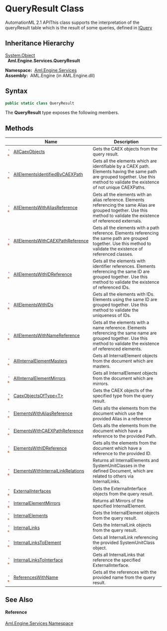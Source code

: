 QueryResult Class
=================
AutomationML 2.1 APIThis class supports the interpretation of the queryResult table which is the result of some queries, defined in [IQuery][1]


Inheritance Hierarchy
---------------------
[System.Object][2]  
  **Aml.Engine.Services.QueryResult**  

  **Namespace:**  [Aml.Engine.Services][3]  
  **Assembly:**  AML.Engine (in AML.Engine.dll)

Syntax
------

```csharp
public static class QueryResult
```

The **QueryResult** type exposes the following members.


Methods
-------

                                 | Name                                    | Description                                                                                                                                                                         
-------------------------------- | --------------------------------------- | ----------------------------------------------------------------------------------------------------------------------------------------------------------------------------------- 
![Public method]![Static member] | [AllCaexObjects][4]                     | Gets the CAEX objects from the query result.                                                                                                                                        
![Public method]![Static member] | [AllElementsIdentifiedByCAEXPath][5]    | Gets all the elements which are identifiable by a CAEX path. Elements having the same path are grouped together. Use this method to validate the existence of not unique CAEXPaths. 
![Public method]![Static member] | [AllElementsWithAliasReference][6]      | Gets all the elements with an alias reference. Elements referencing the same Alias are grouped together. Use this method to validate the existence of referenced externals.         
![Public method]![Static member] | [AllElementsWithCAEXPathReference][7]   | Gets all the elements with a path reference. Elements referencing the same path are grouped together. Use this method to validate the existence of referenced classes.              
![Public method]![Static member] | [AllElementsWithIDReference][8]         | Gets all the elements with identifier references. Elements referencing the same ID are grouped together. Use this method to validate the existence of referenced IDs.               
![Public method]![Static member] | [AllElementsWithIDs][9]                 | Gets all the elements with IDs. Elements using the same ID are grouped together. Use this method to validate the uniqueness of IDs.                                                 
![Public method]![Static member] | [AllElementsWithNameReference][10]      | Gets all the elements with a name reference. Elements referencing the same name are grouped together. Use this method to validate the existence of referenced elements.             
![Public method]![Static member] | [AllInternalElementMasters][11]         | Gets all InternalElement objects from the document which are masters.                                                                                                               
![Public method]![Static member] | [AllInternalElementMirrors][12]         | Gets all InternalElement objects from the document which are mirrors.                                                                                                               
![Public method]![Static member] | [CaexObjectsOfType&lt;T>][13]           | Gets the CAEX objects of the specified type from the query result.                                                                                                                  
![Public method]![Static member] | [ElementsWithAliasReference][14]        | Gets alls the elements from the document which use the provided Alias in a reference                                                                                                
![Public method]![Static member] | [ElementsWithCAEXPathReference][15]     | Gets alls the elements from the document which have a reference to the provided Path.                                                                                               
![Public method]![Static member] | [ElementsWithIDReference][16]           | Gets alls the elements from the document which have a reference to the provided ID.                                                                                                 
![Public method]![Static member] | [ElementsWithInternalLinkRelations][17] | Returns all InternalElements and SystemUnitClasses in the defined Document, which are related to others via InternalLinks.                                                          
![Public method]![Static member] | [ExternalInterfaces][18]                | Gets the ExternalInterface objects from the query result.                                                                                                                           
![Public method]![Static member] | [InternalElementMirrors][19]            | Returns all Mirrors of the specified InternalElement.                                                                                                                               
![Public method]![Static member] | [InternalElements][20]                  | Gets the InternalElement objects from the query result.                                                                                                                             
![Public method]![Static member] | [InternalLinks][21]                     | Gets the InternalLink objects from the query result.                                                                                                                                
![Public method]![Static member] | [InternalLinksToElement][22]            | Gets all InternalLink referencing the provided SystemUnitClass object.                                                                                                              
![Public method]![Static member] | [InternalLinksToInterface][23]          | Gets all InternalLinks that reference the specified ExternalInterface.                                                                                                              
![Public method]![Static member] | [ReferencesWithName][24]                | Gets all the references with the provided name from the query result.                                                                                                               


See Also
--------

#### Reference
[Aml.Engine.Services Namespace][3]  

[1]: ../../Aml.Engine.Services.Interfaces/IQuery/README.md
[2]: https://docs.microsoft.com/dotnet/api/system.object
[3]: ../README.md
[4]: AllCaexObjects.md
[5]: AllElementsIdentifiedByCAEXPath.md
[6]: AllElementsWithAliasReference.md
[7]: AllElementsWithCAEXPathReference.md
[8]: AllElementsWithIDReference.md
[9]: AllElementsWithIDs.md
[10]: AllElementsWithNameReference.md
[11]: AllInternalElementMasters.md
[12]: AllInternalElementMirrors.md
[13]: CaexObjectsOfType__1.md
[14]: ElementsWithAliasReference.md
[15]: ElementsWithCAEXPathReference.md
[16]: ElementsWithIDReference.md
[17]: ElementsWithInternalLinkRelations.md
[18]: ExternalInterfaces.md
[19]: InternalElementMirrors.md
[20]: InternalElements.md
[21]: InternalLinks.md
[22]: InternalLinksToElement.md
[23]: InternalLinksToInterface.md
[24]: ReferencesWithName.md
[25]: https://www.automationml.org
[26]: ../../icons/logoShade.png
[Public method]: ../../icons/pubmethod.gif "Public method"
[Static member]: ../../icons/static.gif "Static member"
